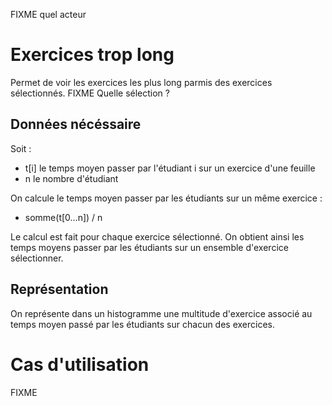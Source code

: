 FIXME quel acteur
# Exercices trop long

Permet de voir les exercices les plus long parmis des exercices sélectionnés.
FIXME Quelle sélection ?

## Données nécéssaire

Soit :
* t[i] le temps moyen passer par l'étudiant i sur un exercice d'une feuille
* n le nombre d'étudiant

On calcule le temps moyen passer par les étudiants sur un même exercice :
* somme(t[0...n]) / n


Le calcul est fait pour chaque exercice sélectionné. On obtient ainsi les temps moyens passer par les étudiants sur un ensemble d'exercice sélectionner.

## Représentation

On représente dans un histogramme une multitude d'exercice associé au temps moyen passé par les étudiants sur chacun des exercices.


# Cas d'utilisation 

FIXME 





